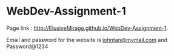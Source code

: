 # WebDev-Assignment-1

Page link : http://ElusiveMirage.github.io/WebDev-Assignment-1.

Email and password for the website is johntan@mymail.com and Password@1234
